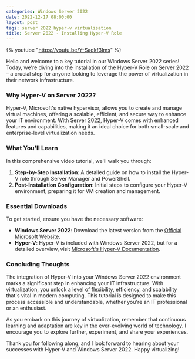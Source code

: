 ```yaml
---
categories: Windows Server 2022
date: 2022-12-17 08:00:00
layout: post
tags: server 2022 hyper-v virtualisation
title: Server 2022 - Installing Hyper-V Role
---
```


{% youtube "https://youtu.be/Y-Sadkf3Ims" %}

Hello and welcome to a key tutorial in our Windows Server 2022 series! Today, we're diving into the installation of the Hyper-V Role on Server 2022 – a crucial step for anyone looking to leverage the power of virtualization in their network infrastructure.

### Why Hyper-V on Server 2022?

Hyper-V, Microsoft's native hypervisor, allows you to create and manage virtual machines, offering a scalable, efficient, and secure way to enhance your IT environment. With Server 2022, Hyper-V comes with enhanced features and capabilities, making it an ideal choice for both small-scale and enterprise-level virtualization needs.

### What You'll Learn

In this comprehensive video tutorial, we'll walk you through:

1) **Step-by-Step Installation**: A detailed guide on how to install the Hyper-V role through Server Manager and PowerShell.
2) **Post-Installation Configuration**: Initial steps to configure your Hyper-V environment, preparing it for VM creation and management.

### Essential Downloads

To get started, ensure you have the necessary software:

- **Windows Server 2022**: Download the latest version from the [Official Microsoft Website](https://www.microsoft.com/en-us/windows-server).
- **Hyper-V**: Hyper-V is included with Windows Server 2022, but for a detailed overview, visit [Microsoft's Hyper-V Documentation](https://docs.microsoft.com/en-us/windows-server/virtualization/hyper-v/hyper-v-on-windows-server).

### Concluding Thoughts

The integration of Hyper-V into your Windows Server 2022 environment marks a significant step in enhancing your IT infrastructure. With virtualization, you unlock a level of flexibility, efficiency, and scalability that's vital in modern computing. This tutorial is designed to make this process accessible and understandable, whether you're an IT professional or an enthusiast.

As you embark on this journey of virtualization, remember that continuous learning and adaptation are key in the ever-evolving world of technology. I encourage you to explore further, experiment, and share your experiences.

Thank you for following along, and I look forward to hearing about your successes with Hyper-V and Windows Server 2022. Happy virtualizing!
